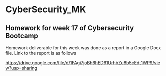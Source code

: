 # CyberSecurity_MK

## Homework for week 17 of Cybersecurity Bootcamp

Homework deliverable for this week was done as a report in a Google Docx file.
Link to the report is as follows

https://drive.google.com/file/d/1FAgi7joBh6hED61UrhbZu8b5cEdt1WP9/view?usp=sharing
